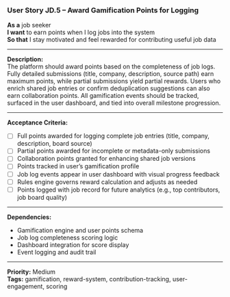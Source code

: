 ### User Story JD.5 – Award Gamification Points for Logging

**As a** job seeker  
**I want** to earn points when I log jobs into the system  
**So that** I stay motivated and feel rewarded for contributing useful job data

---

**Description:**  
The platform should award points based on the completeness of job logs. Fully detailed submissions (title, company, description, source path) earn maximum points, while partial submissions yield partial rewards. Users who enrich shared job entries or confirm deduplication suggestions can also earn collaboration points. All gamification events should be tracked, surfaced in the user dashboard, and tied into overall milestone progression.

---

**Acceptance Criteria:**
- [ ] Full points awarded for logging complete job entries (title, company, description, board source)
- [ ] Partial points awarded for incomplete or metadata-only submissions
- [ ] Collaboration points granted for enhancing shared job versions
- [ ] Points tracked in user’s gamification profile
- [ ] Job log events appear in user dashboard with visual progress feedback
- [ ] Rules engine governs reward calculation and adjusts as needed
- [ ] Points logged with job record for future analytics (e.g., top contributors, job board quality)

---

**Dependencies:**
- Gamification engine and user points schema
- Job log completeness scoring logic
- Dashboard integration for score display
- Event logging and audit trail

---

**Priority:** Medium  
**Tags:** gamification, reward-system, contribution-tracking, user-engagement, scoring
